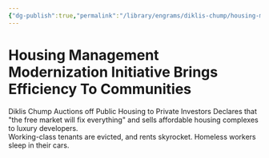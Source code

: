 ```yaml
---
{"dg-publish":true,"permalink":"/library/engrams/diklis-chump/housing-management-modernization-initiative-brings-efficiency-to-communities/","tags":["DC/Aristocracy","DC/AS2"]}
---
```


# Housing Management Modernization Initiative Brings Efficiency To Communities
Diklis Chump Auctions off Public Housing to Private Investors
Declares that "the free market will fix everything" and sells affordable housing complexes to luxury developers.  
Working-class tenants are evicted, and rents skyrocket. 
Homeless workers sleep in their cars.

